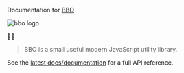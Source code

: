 Documentation for [BBO](https://github.com/tnfe/bbo)

![bbo logo](https://raw.githubusercontent.com/Tnfe/bbo/master/docs/bbo.png)

🐝🐜

> BBO is a small useful modern JavaScript utility library.

See the [latest docs/documentation](https://github.ahthw.com/bbo/) for a full API reference.